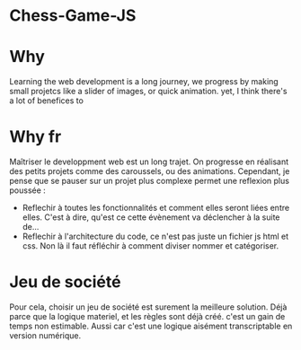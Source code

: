 # Chess-Game-JS

# Why
Learning the web development is a long journey, we progress by making small projetcs like a slider of images, or quick animation.
yet, I think there's a lot of benefices to

# Why fr
Maîtriser le developpment web est un long trajet. On progresse en réalisant des petits projets comme des caroussels, ou des animations.
Cependant, je pense que se pauser sur un projet plus complexe permet une reflexion plus poussée : 
- Reflechir à toutes les fonctionnalités et comment elles seront liées entre elles. C'est à dire, qu'est ce cette évènement va déclencher à la suite de...
- Reflechir à l'architecture du code, ce n'est pas juste un fichier js html et css. Non là il faut réfléchir à comment diviser nommer et catégoriser.

# Jeu de société
Pour cela, choisir un jeu de société est surement la meilleure solution. Déjà parce que la logique materiel, et les règles sont déjà créé. c'est un gain de temps non estimable.
Aussi car c'est une logique aisément transcriptable en version numérique.